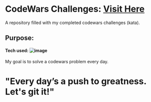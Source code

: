 # CodeWars Challenges: [Visit Here](https://www.codewars.com/users/NateLevi/stats)
A repository filled with my completed codewars challenges (kata).
## Purpose:

#### Tech used: ![image](https://github.com/user-attachments/assets/98045aa9-0703-4d9a-b04b-774a5e0e9a21)

My goal is to solve a codewars problem every day.


# "Every day’s a push to greatness. Let's git it!"
